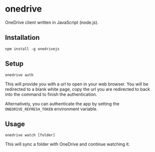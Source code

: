 # onedrive
OneDrive client written in JavaScript (node.js).

## Installation
```
npm install -g onedrivejs
```

## Setup
```
onedrive auth
```
This will provide you with a url to open in your web browser. You will be
redirected to a blank white page, copy the url you are redirected to back into
the command to finish the authentication.

Alternatively, you can authenticate the app by setting the
`ONEDRIVE_REFRESH_TOKEN` environment variable.

## Usage
```
onedrive watch [folder]
```
This will sync a folder with OneDrive and continue watching it.

